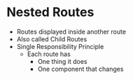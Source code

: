 # Nested Routes

* Routes displayed inside another route
* Also called Child Routes
* Single Responsibility Principle 
    * Each route has
        * One thing it does 
        * One component that changes
